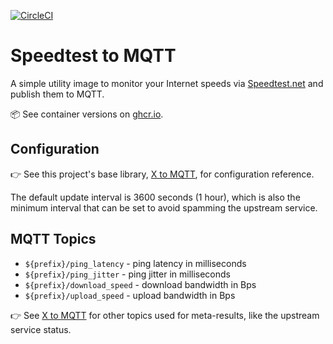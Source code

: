 [![CircleCI](https://img.shields.io/circleci/build/github/markormesher/speedtest-to-mqtt)](https://app.circleci.com/pipelines/github/markormesher/speedtest-to-mqtt)

# Speedtest to MQTT

A simple utility image to monitor your Internet speeds via [Speedtest.net](https://speedtest.net) and publish them to MQTT.

:package: See container versions on [ghcr.io](https://ghcr.io/markormesher/speedtest-to-mqtt).

## Configuration

:point_right: See this project's base library, [X to MQTT](https://github.com/markormesher/x-to-mqtt), for configuration reference.

The default update interval is 3600 seconds (1 hour), which is also the minimum interval that can be set to avoid spamming the upstream service.

## MQTT Topics

- `${prefix}/ping_latency` - ping latency in milliseconds
- `${prefix}/ping_jitter` - ping jitter in milliseconds
- `${prefix}/download_speed` - download bandwidth in Bps
- `${prefix}/upload_speed` - upload bandwidth in Bps

:point_right: See [X to MQTT](https://github.com/markormesher/x-to-mqtt) for other topics used for meta-results, like the upstream service status.